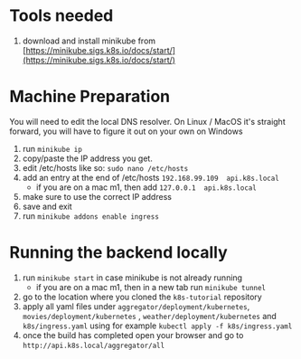 # Tools needed

1. download and install minikube
   from [https://minikube.sigs.k8s.io/docs/start/](https://minikube.sigs.k8s.io/docs/start/)

# Machine Preparation

You will need to edit the local DNS resolver. On Linux / MacOS it's straight forward, you will have to figure it out on
your own on Windows

1. run ```minikube ip```
2. copy/paste the IP address you get.
3. edit /etc/hosts like so: ```sudo nano /etc/hosts```
4. add an entry at the end of /etc/hosts ```192.168.99.109  api.k8s.local```
   - if you are on a mac m1, then add ```127.0.0.1  api.k8s.local```
5. make sure to use the correct IP address
6. save and exit
7. run ```minikube addons enable ingress```

# Running the backend locally

1. run ```minikube start``` in case minikube is not already running
   - if you are on a mac m1, then in a new tab run `minikube tunnel` 
2. go to the location where you cloned the `k8s-tutorial` repository
3. apply all yaml files under `aggregator/deployment/kubernetes`, `movies/deployment/kubernetes`
   , `weather/deployment/kubernetes` and `k8s/ingress.yaml` using for example
```kubectl apply -f k8s/ingress.yaml```
4. once the build has completed open your browser and go to ```http://api.k8s.local/aggregator/all```
